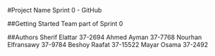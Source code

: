 #Project Name
Sprint 0 - GitHub

##Getting Started
Team part of Sprint 0

##Authors
Sherif Elattar 37-2694
Ahmed Ayman 37-7768
Nourhan Elfransawy 37-9784
Beshoy Raafat 37-15522
Mayar Osama 37-2492